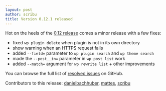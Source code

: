 ```yaml
---
layout: post
author: scribu
title: Version 0.12.1 released
---
```

Hot on the heels of the [0.12 release](/blog/version-0.12.html) comes a minor release with a few fixes:

* fixed `wp plugin delete` when plugin is not in its own directory
* show warning when an HTTPS request fails
* added `--field=` parameter to `wp plugin search` and `wp theme search`
* made the `--post__in=` parameter in `wp post list` work
* added `--match=` argument for `wp rewrite list` + other improvements

You can browse the full list of [resolved issues](https://github.com/wp-cli/wp-cli/issues?milestone=18&page=1&state=closed) on GitHub.

Contributors to this release: [danielbachhuber](https://github.com/danielbachhuber), [mattes](https://github.com/mattes), [scribu](https://github.com/scribu)
